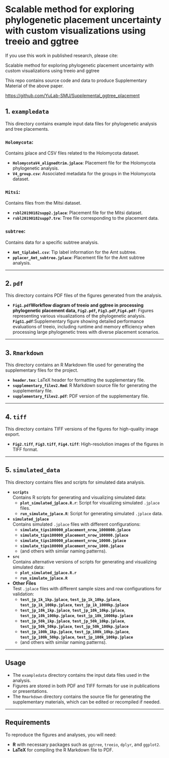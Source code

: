 <!-- README.md is generated from README.Rmd. Please edit that file -->

# Scalable method for exploring phylogenetic placement uncertainty with custom visualizations using treeio and ggtree

If you use this work in published research, please cite:

Scalable method for exploring phylogenetic placement uncertainty with
custom visualizations using treeio and ggtree

This repo contains source code and data to produce Supplementary
Material of the above paper.

<https://github.com/YuLab-SMU/Supplemental_ggtree_placement>

## 1. `exampledata`

This directory contains example input data files for phylogenetic
analysis and tree placements.

### `Holomycota`:

Contains jplace and CSV files related to the Holomycota dataset.

- **`HolomycotaV4_alignedtrim.jplace`**: Placement file for the
  Holomycota phylogenetic analysis.
- **`V4_group.csv`**: Associated metadata for the groups in the
  Holomycota dataset.

### `Mitsi`:

Contains files from the Mitsi dataset.

- **`rsbl20190182supp2.jplace`**: Placement file for the Mitsi dataset.
- **`rsbl20190182supp7.tre`**: Tree file corresponding to the placement
  data.

### `subtree`:

Contains data for a specific subtree analysis.

- **`Amt_tiplabel.csv`**: Tip label information for the Amt subtree.
- **`pplacer_Amt_subtree.jplace`**: Placement file for the Amt subtree
  analysis.

------------------------------------------------------------------------

## 2. `pdf`

This directory contains PDF files of the figures generated from the
analysis.

- **`Fig1.pdf`**Workflow diagram of treeio and ggtree in processing
  phylogenetic placement data, **`Fig2.pdf`**,
  **`Fig3.pdf`**,**`Fig4.pdf`**: Figures representing various
  visualizations of the phylogenetic analysis.
  **`FigS1.pdf`**:Supplementary figure showing detailed performance
  evaluations of treeio, including runtime and memory efficiency when
  processing large phylogenetic trees with diverse placement scenarios.

------------------------------------------------------------------------

## 3. `Rmarkdown`

This directory contains an R Markdown file used for generating the
supplementary files for the project.

- **`header.tex`**: LaTeX header for formatting the supplementary file.
- **`supplementary_filev2.Rmd`**: R Markdown source file for generating
  the supplementary file.
- **`supplementary_filev2.pdf`**: PDF version of the supplementary file.

------------------------------------------------------------------------

## 4. `tiff`

This directory contains TIFF versions of the figures for high-quality
image export.

- **`Fig2.tiff`**, **`Fig3.tiff`**, **`Fig4.tiff`**: High-resolution
  images of the figures in TIFF format.

------------------------------------------------------------------------

## 5. `simulated_data`

This directory contains files and scripts for simulated data analysis.

- **`scripts`**  
  Contains R scripts for generating and visualizing simulated data:
  - **`plot_simulated_jplace.R.r`**: Script for visualizing simulated
    `.jplace` files.  
  - **`run_simulate_jplace.R`**: Script for generating simulated
    `.jplace` data.
- **`simulated_jplace`**  
  Contains simulated `.jplace` files with different configurations:
  - **`simulate_tips100000_placement_nrow_1000000.jplace`**  
  - **`simulate_tips100000_placement_nrow_100000.jplace`**  
  - **`simulate_tips100000_placement_nrow_10000.jplace`**  
  - **`simulate_tips100000_placement_nrow_1000.jplace`**  
  - (and others with similar naming patterns).
- **`src`**  
  Contains alternative versions of scripts for generating and
  visualizing simulated data:
  - **`plot_simulated_jplace.R.r`**  
  - **`run_simulate_jplace.R`**
- **Other Files**  
  Test `.jplace` files with different sample sizes and row
  configurations for validation:
  - **`test_jp_1k_1kp.jplace`**, **`test_jp_1k_10kp.jplace`**,
    **`test_jp_1k_100kp.jplace`**, **`test_jp_1k_1000kp.jplace`**  
  - **`test_jp_10k_1kp.jplace`**, **`test_jp_10k_10kp.jplace`**,
    **`test_jp_10k_100kp.jplace`**, **`test_jp_10k_1000kp.jplace`**  
  - **`test_jp_50k_1kp.jplace`**, **`test_jp_50k_10kp.jplace`**,
    **`test_jp_50k_50kp.jplace`**, **`test_jp_50k_100kp.jplace`**  
  - **`test_jp_100k_1kp.jplace`**, **`test_jp_100k_10kp.jplace`**,
    **`test_jp_100k_50kp.jplace`**, **`test_jp_100k_100kp.jplace`**  
  - (and others with similar naming patterns).

------------------------------------------------------------------------

## Usage

- The `exampledata` directory contains the input data files used in the
  analysis.
- Figures are stored in both PDF and TIFF formats for use in
  publications or presentations.
- The `Rmarkdown` directory contains the source file for generating the
  supplementary materials, which can be edited or recompiled if needed.

------------------------------------------------------------------------

## Requirements

To reproduce the figures and analyses, you will need:

- **R** with necessary packages such as `ggtree`, `treeio`, `dplyr`, and
  `ggplot2`.
- **LaTeX** for compiling the R Markdown file to PDF.

